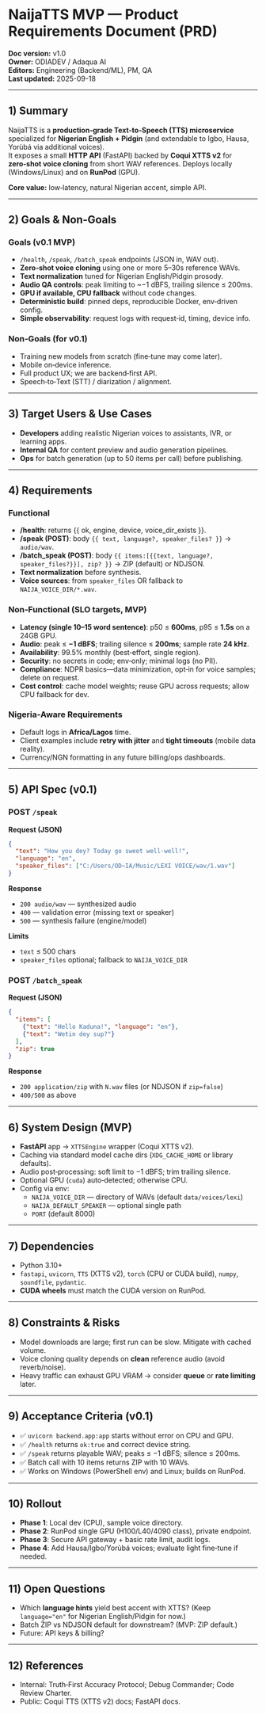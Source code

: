 # NaijaTTS MVP — Product Requirements Document (PRD)

**Doc version:** v1.0  
**Owner:** ODIADEV / Adaqua AI  
**Editors:** Engineering (Backend/ML), PM, QA  
**Last updated:** 2025-09-18

---

## 1) Summary
NaijaTTS is a **production‑grade Text‑to‑Speech (TTS) microservice** specialized for **Nigerian English + Pidgin** (and extendable to Igbo, Hausa, Yorùbá via additional voices).  
It exposes a small **HTTP API** (FastAPI) backed by **Coqui XTTS v2** for **zero‑shot voice cloning** from short WAV references. Deploys locally (Windows/Linux) and on **RunPod** (GPU).

**Core value:** low‑latency, natural Nigerian accent, simple API.

---

## 2) Goals & Non‑Goals

### Goals (v0.1 MVP)
- `/health`, `/speak`, `/batch_speak` endpoints (JSON in, WAV out).
- **Zero‑shot voice cloning** using one or more 5–30s reference WAVs.
- **Text normalization** tuned for Nigerian English/Pidgin prosody.
- **Audio QA controls**: peak limiting to ~−1 dBFS, trailing silence ≤ 200ms.
- **GPU if available, CPU fallback** without code changes.
- **Deterministic build**: pinned deps, reproducible Docker, env‑driven config.
- **Simple observability**: request logs with request‑id, timing, device info.

### Non‑Goals (for v0.1)
- Training new models from scratch (fine‑tune may come later).
- Mobile on‑device inference.
- Full product UX; we are backend‑first API.
- Speech‑to‑Text (STT) / diarization / alignment.

---

## 3) Target Users & Use Cases
- **Developers** adding realistic Nigerian voices to assistants, IVR, or learning apps.
- **Internal QA** for content preview and audio generation pipelines.
- **Ops** for batch generation (up to 50 items per call) before publishing.

---

## 4) Requirements

### Functional
- **/health**: returns {{ ok, engine, device, voice_dir_exists }}.
- **/speak (POST)**: body `{{ text, language?, speaker_files? }}` → `audio/wav`.
- **/batch_speak (POST)**: body `{{ items:[{{text, language?, speaker_files?}}], zip? }}` → ZIP (default) or NDJSON.
- **Text normalization** before synthesis.
- **Voice sources**: from `speaker_files` OR fallback to `NAIJA_VOICE_DIR/*.wav`.

### Non‑Functional (SLO targets, MVP)
- **Latency (single 10–15 word sentence)**: p50 ≤ **600ms**, p95 ≤ **1.5s** on a 24GB GPU.
- **Audio**: peak ≤ **−1 dBFS**; trailing silence ≤ **200ms**; sample rate **24 kHz**.
- **Availability**: 99.5% monthly (best‑effort, single region).
- **Security**: no secrets in code; env‑only; minimal logs (no PII).
- **Compliance**: NDPR basics—data minimization, opt‑in for voice samples; delete on request.
- **Cost control**: cache model weights; reuse GPU across requests; allow CPU fallback for dev.

### Nigeria‑Aware Requirements
- Default logs in **Africa/Lagos** time.
- Client examples include **retry with jitter** and **tight timeouts** (mobile data reality).
- Currency/NGN formatting in any future billing/ops dashboards.

---

## 5) API Spec (v0.1)

### POST `/speak`
**Request (JSON)**
```json
{
  "text": "How you dey? Today go sweet well-well!",
  "language": "en",
  "speaker_files": ["C:/Users/OD~IA/Music/LEXI VOICE/wav/1.wav"]
}
```

**Response**
- `200 audio/wav` — synthesized audio
- `400` — validation error (missing text or speaker)
- `500` — synthesis failure (engine/model)

**Limits**
- `text` ≤ 500 chars  
- `speaker_files` optional; fallback to `NAIJA_VOICE_DIR`

### POST `/batch_speak`
**Request (JSON)**
```json
{
  "items": [
    {"text": "Hello Kaduna!", "language": "en"},
    {"text": "Wetin dey sup?"}
  ],
  "zip": true
}
```

**Response**
- `200 application/zip` with `N.wav` files (or NDJSON if `zip=false`)
- `400/500` as above

---

## 6) System Design (MVP)
- **FastAPI** app → `XTTSEngine` wrapper (Coqui XTTS v2).
- Caching via standard model cache dirs (`XDG_CACHE_HOME` or library defaults).
- Audio post‑processing: soft limit to −1 dBFS; trim trailing silence.
- Optional GPU (`cuda`) auto‑detected; otherwise CPU.
- Config via env:
  - `NAIJA_VOICE_DIR` — directory of WAVs (default `data/voices/lexi`)
  - `NAIJA_DEFAULT_SPEAKER` — optional single path
  - `PORT` (default 8000)

---

## 7) Dependencies
- Python 3.10+
- `fastapi`, `uvicorn`, `TTS` (XTTS v2), `torch` (CPU or CUDA build), `numpy`, `soundfile`, `pydantic`.
- **CUDA wheels** must match the CUDA version on RunPod.

---

## 8) Constraints & Risks
- Model downloads are large; first run can be slow. Mitigate with cached volume.
- Voice cloning quality depends on **clean** reference audio (avoid reverb/noise).
- Heavy traffic can exhaust GPU VRAM → consider **queue** or **rate limiting** later.

---

## 9) Acceptance Criteria (v0.1)
- ✅ `uvicorn backend.app:app` starts without error on CPU and GPU.
- ✅ `/health` returns `ok:true` and correct device string.
- ✅ `/speak` returns playable WAV; peaks ≤ −1 dBFS; silence ≤ 200ms.
- ✅ Batch call with 10 items returns ZIP with 10 WAVs.
- ✅ Works on Windows (PowerShell env) and Linux; builds on RunPod.

---

## 10) Rollout
- **Phase 1**: Local dev (CPU), sample voice directory.
- **Phase 2**: RunPod single GPU (H100/L40/4090 class), private endpoint.
- **Phase 3**: Secure API gateway + basic rate limit, audit logs.
- **Phase 4**: Add Hausa/Igbo/Yorùbá voices; evaluate light fine‑tune if needed.

---

## 11) Open Questions
- Which **language hints** yield best accent with XTTS? (Keep `language="en"` for Nigerian English/Pidgin for now.)
- Batch ZIP vs NDJSON default for downstream? (MVP: ZIP default.)
- Future: API keys & billing?

---

## 12) References
- Internal: Truth‑First Accuracy Protocol; Debug Commander; Code Review Charter.
- Public: Coqui TTS (XTTS v2) docs; FastAPI docs.

